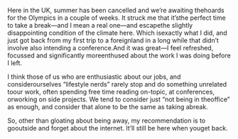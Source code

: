 

Here in the UK, summer has been cancelled and we’re awaiting thehoards for the Olympics in a couple of
weeks. It struck me that it’sthe perfect time to take a break—and I mean a real one—and escapethe
slightly disappointing condition of the climate here. Which isexactly what I did, and just got back from my
first trip to a foreignland in a long while that didn’t involve also intending a conference.And it was
great—I feel refreshed, focussed and significantly moreenthused about the work I was doing before I
left.

I think those of us who are enthusiastic about our jobs, and considerourselves “lifestyle nerds”
rarely stop and do something unrelated toour work, often spending free time reading on-topic, at conferences,
orworking on side projects. We tend to consider just “not being in theoffice” as enough, and
consider that alone to be the same as taking abreak.

So, other than gloating about being away, my recommendation is to gooutside and forget about the internet.
It’ll still be here when youget back.